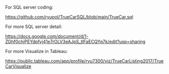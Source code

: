 For SQL server coding:

https://github.com/ryupol/TrueCarSQL/blob/main/TrueCar.sql

For more SQL server detail:

https://docs.google.com/document/d/1-ZGhf0chjPEYdpfvj41e7rOLV3eAJpS_tlFaECQYq7k/edit?usp=sharing

For more Visualize in Tableau:

https://public.tableau.com/app/profile/ryu7300/viz/TrueCarListing2017/TrueCarVisualize
